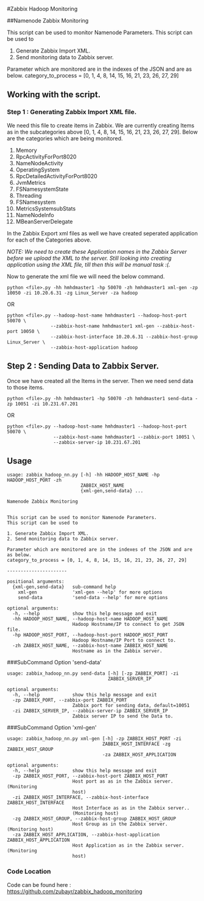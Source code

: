 #Zabbix Hadoop Monitoring

##Namenode Zabbix Monitoring

This script can be used to monitor Namenode Parameters.
This script can be used to

1. Generate Zabbix Import XML.
2. Send monitoring data to Zabbix server.

Parameter which are monitored are in the indexes of the JSON and are as below.
category_to_process = [0, 1, 4, 8, 14, 15, 16, 21, 23, 26, 27, 29]

## Working with the script.

### Step 1 : Generating Zabbix Import XML file.

We need this file to create items in Zabbix.
We are currently creating Items as in the subcategories above [0, 1, 4, 8, 14, 15, 16, 21, 23, 26, 27, 29]. 
Below are the categories which are being monitored.

1. Memory
2. RpcActivityForPort8020
3. NameNodeActivity
4. OperatingSystem
5. RpcDetailedActivityForPort8020
6. JvmMetrics
7. FSNamesystemState
8. Threading
9. FSNamesystem
10. MetricsSystemsubStats
11. NameNodeInfo
12. MBeanServerDelegate

In the Zabbix Export xml files as well we have created seperated application for each of the Categories above.

*NOTE: We need to create these Application names in the Zabbix Server before we upload the XML to the server.
Still looking into creating application using the XML file, till then this will be manual task :(.*

Now to generate the xml file we will need the below command.

    python <file>.py -hh hmhdmaster1 -hp 50070 -zh hmhdmaster1 xml-gen -zp 10050 -zi 10.20.6.31 -zg Linux_Server -za hadoop
OR   
 
    python <file>.py --hadoop-host-name hmhdmaster1 --hadoop-host-port 50070 \
                    --zabbix-host-name hmhdmaster1 xml-gen --zabbix-host-port 10050 \
                    --zabbix-host-interface 10.20.6.31 --zabbix-host-group Linux_Server \
                    --zabbix-host-application hadoop


## Step 2 : Sending Data to Zabbix Server.

Once we have created all the Items in the server.
Then we need send data to those items. 

    python <file>.py -hh hmhdmaster1 -hp 50070 -zh hmhdmaster1 send-data -zp 10051 -zi 10.231.67.201
OR

    python <file>.py --hadoop-host-name hmhdmaster1 --hadoop-host-port 50070 \
                     --zabbix-host-name hmhdmaster1 --zabbix-port 10051 \
                     --zabbix-server-ip 10.231.67.201
    
    
## Usage
    usage: zabbix_hadoop_nn.py [-h] -hh HADOOP_HOST_NAME -hp HADOOP_HOST_PORT -zh
                               ZABBIX_HOST_NAME
                               {xml-gen,send-data} ...
    
    Namenode Zabbix Monitoring
    
    
    This script can be used to monitor Namenode Parameters.
    This script can be used to
    
    1. Generate Zabbix Import XML.
    2. Send monitoring data to Zabbix server.
    
    Parameter which are monitored are in the indexes of the JSON and are as below.
    category_to_process = [0, 1, 4, 8, 14, 15, 16, 21, 23, 26, 27, 29]
    
    ----------------------
    
    positional arguments:
      {xml-gen,send-data}   sub-command help
        xml-gen             'xml-gen --help' for more options
        send-data           'send-data --help' for more options
    
    optional arguments:
      -h, --help            show this help message and exit
      -hh HADOOP_HOST_NAME, --hadoop-host-name HADOOP_HOST_NAME
                            Hadoop Hostname/IP to connect to get JSON file.
      -hp HADOOP_HOST_PORT, --hadoop-host-port HADOOP_HOST_PORT
                            Hadoop Hostname/IP Port to connect to.
      -zh ZABBIX_HOST_NAME, --zabbix-host-name ZABBIX_HOST_NAME
                            Hostname as in the Zabbix server.

###SubCommand Option 'send-data'

    usage: zabbix_hadoop_nn.py send-data [-h] [-zp ZABBIX_PORT] -zi
                                         ZABBIX_SERVER_IP
    
    optional arguments:
      -h, --help            show this help message and exit
      -zp ZABBIX_PORT, --zabbix-port ZABBIX_PORT
                            Zabbix port for sending data, default=10051
      -zi ZABBIX_SERVER_IP, --zabbix-server-ip ZABBIX_SERVER_IP
                            Zabbix server IP to send the Data to.

###SubCommand Option 'xml-gen'

    usage: zabbix_hadoop_nn.py xml-gen [-h] -zp ZABBIX_HOST_PORT -zi
                                       ZABBIX_HOST_INTERFACE -zg ZABBIX_HOST_GROUP
                                       -za ZABBIX_HOST_APPLICATION
    
    optional arguments:
      -h, --help            show this help message and exit
      -zp ZABBIX_HOST_PORT, --zabbix-host-port ZABBIX_HOST_PORT
                            Host port as as in the Zabbix server. (Monitoring
                            host)
      -zi ZABBIX_HOST_INTERFACE, --zabbix-host-interface ZABBIX_HOST_INTERFACE
                            Host Interface as as in the Zabbix server..
                            (Monitoring host)
      -zg ZABBIX_HOST_GROUP, --zabbix-host-group ZABBIX_HOST_GROUP
                            Host Group as in the Zabbix server. (Monitoring host)
      -za ZABBIX_HOST_APPLICATION, --zabbix-host-application ZABBIX_HOST_APPLICATION
                            Host Application as in the Zabbix server. (Monitoring
                            host)
                            
### Code Location 
Code can be found here : <https://github.com/zubayr/zabbix_hadoop_monitoring>

